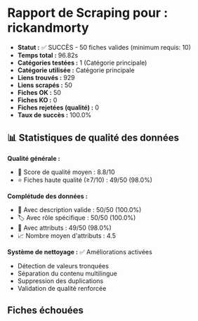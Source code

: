 # Rapport de Scraping pour : rickandmorty
- **Statut :** ✅ SUCCÈS - 50 fiches valides (minimum requis: 10)
- **Temps total :** 96.82s
- **Catégories testées :** 1 (Catégorie principale)
- **Catégorie utilisée :** Catégorie principale
- **Liens trouvés :** 929
- **Liens scrapés :** 50
- **Fiches OK :** 50
- **Fiches KO :** 0
- **Fiches rejetées (qualité) :** 0
- **Taux de succès :** 100.0%

## 📊 Statistiques de qualité des données

**Qualité générale :**
- 🎯 Score de qualité moyen : 8.8/10
- ⭐ Fiches haute qualité (≥7/10) : 49/50 (98.0%)

**Complétude des données :**
- 📝 Avec description valide : 50/50 (100.0%)
- 🏷️ Avec rôle spécifique : 50/50 (100.0%)
- 🔖 Avec attributs : 49/50 (98.0%)
- 📈 Nombre moyen d'attributs : 4.5

**Système de nettoyage :** ✅ Améliorations activées
- Détection de valeurs tronquées
- Séparation du contenu multilingue  
- Suppression des duplications
- Validation de qualité renforcée

## Fiches échouées
